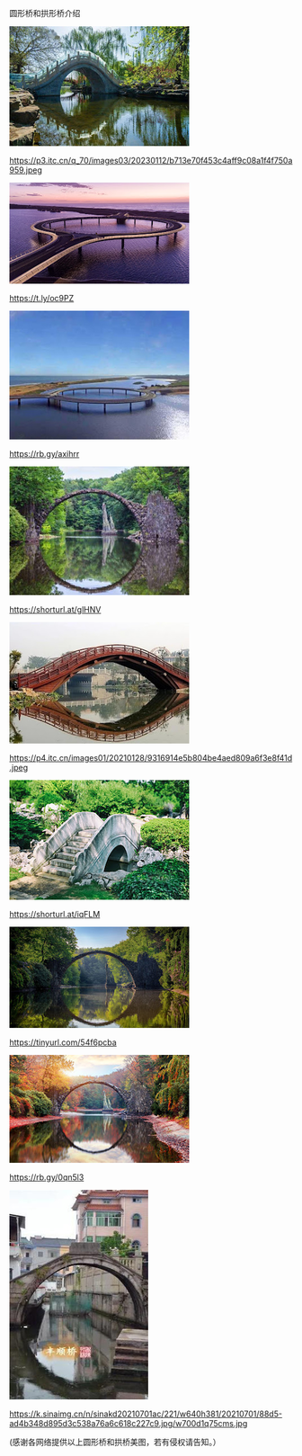 圆形桥和拱形桥介绍

![圆形桥和拱形桥介绍](https://github.com/ywangnccu/ywang/blob/main/images/Bridge/CircleBridge.jpeg)

https://p3.itc.cn/q_70/images03/20230112/b713e70f453c4aff9c08a1f4f750a959.jpeg


![圆形桥和拱形桥介绍](https://github.com/ywangnccu/ywang/blob/main/images/Bridge/CircleBridge1.jpg)

https://t.ly/oc9PZ


![圆形桥和拱形桥介绍](https://github.com/ywangnccu/ywang/blob/main/images/Bridge/CircleBridge3.jpg)

https://rb.gy/axihrr


![圆形桥和拱形桥介绍](https://github.com/ywangnccu/ywang/blob/main/images/Bridge/CircleBridge1.jpeg)

https://shorturl.at/glHNV


![圆形桥和拱形桥介绍](https://github.com/ywangnccu/ywang/blob/main/images/Bridge/CircleBridge3.jpeg)

https://p4.itc.cn/images01/20210128/9316914e5b804be4aed809a6f3e8f41d.jpeg


![圆形桥和拱形桥介绍](https://github.com/ywangnccu/ywang/blob/main/images/Bridge/CircleBridge.jpg)

https://shorturl.at/iqFLM


![圆形桥和拱形桥介绍](https://github.com/ywangnccu/ywang/blob/main/images/Bridge/CircleBridge5.jpg)

https://tinyurl.com/54f6pcba


![圆形桥和拱形桥介绍](https://github.com/ywangnccu/ywang/blob/main/images/Bridge/CircleBridge6.jpg)

https://rb.gy/0qn5l3


![圆形桥和拱形桥介绍](https://github.com/ywangnccu/ywang/blob/main/images/Bridge/CircleBridge9.jpg)

https://k.sinaimg.cn/n/sinakd20210701ac/221/w640h381/20210701/88d5-ad4b348d895d3c538a76a6c618c227c9.jpg/w700d1q75cms.jpg


(感谢各网络提供以上圆形桥和拱桥美图，若有侵权请告知。）
